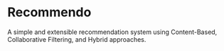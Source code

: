 # Recommendo
A simple and extensible recommendation system using Content-Based, Collaborative Filtering, and Hybrid approaches.
